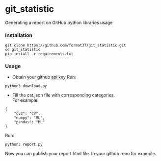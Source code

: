 # git_statistic
Generating a report on GitHub python libraries usage
### Installation
```
git clone https://github.com/format37/git_statistic.git
cd git_statistic
pip install -r requirements.txt
```
### Usage
* Obtain your github [api key](https://github.com/settings/tokens?type=beta)
Run:
```
python3 download.py
```
* Fill the cat.json file with corresponding categories.  
For example:
```
{
    "cv2": "CV",
    "numpy": "ML",
    "pandas": "ML"
}
```
Run:
```
python3 report.py
```
Now you can publish your report.html file. In your github repo for example.
